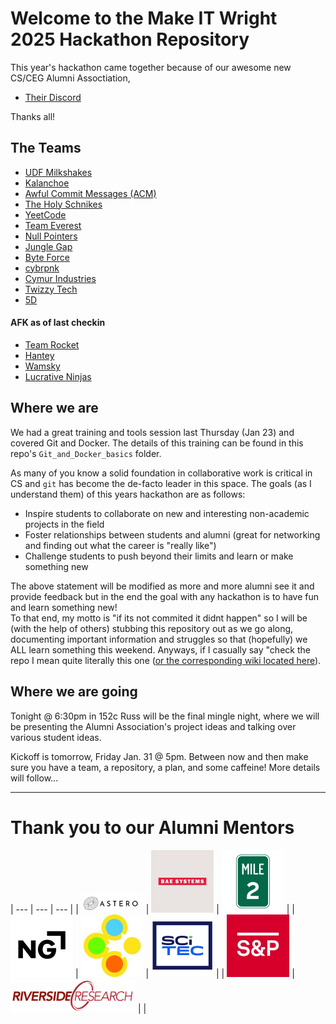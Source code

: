 # Welcome to the Make IT Wright 2025 Hackathon Repository

This year's hackathon came together because of our awesome new CS/CEG Alumni Assoctiation,

* [Their Discord](https://discord.gg/AbEeVVgeHj)

Thanks all!

## The Teams

* [UDF Milkshakes](https://github.com/GrantBenR/2025Hackathon)
* [Kalanchoe](https://github.com/ReeseHatfield/Make-IT-Wright-2025)
* [Awful Commit Messages (ACM)](https://github.com/Awful-Commit-Messages/MakeItWright2025)
* [The Holy Schnikes](https://github.com/JakeHamblin/hackathon-2025)
* [YeetCode](https://github.com/Wamski/MakeITWright_SP25)
* [Team Everest](https://github.com/sarojbhattaraiii/Team-Everest/tree/master)
* [Null Pointers](https://github.com/CollegeMarket-MakeITWright2025/CollegeMarket)
* [Jungle Gap](https://github.com/Kokuko3/P.A.W.S./tree/main)
* [Byte Force](https://github.com/AzizbekHusainov/WSU-Spring2025-Hackathon)
* [cybrpnk](https://github.com/cybrpnk/Make-IT-Wright-2025)
* [Cymur Industries](https://github.com/JonIsPatented/InventoryTracker.git)
* [Twizzy Tech](https://github.com/kaelabook/Twizzy-Tech)
* [5D](https://github.com/WSUHackathon-Team5D/hackathon2025)

#### AFK as of last checkin

* [Team Rocket](https://github.com/chinnuu05/2025-hackathon)
* [Hantey](https://github.com/Saugat-Shah/Hantey)
* [Wamsky](https://github.com/Wamski/MakeITWright_SP25)
* [Lucrative Ninjas](https://github.com/AMcGohan/WSU_Hackathon2025)


## Where we are

We had a great training and tools session last Thursday (Jan 23) and covered Git and Docker.  The details of this training can be found in this repo's `Git_and_Docker_basics` folder.

As many of you know a solid foundation in collaborative work is critical in CS and `git` has become the de-facto leader in this space.  The goals (as I understand them) of this years hackathon are as follows:

* Inspire students to collaborate on new and interesting non-academic projects in the field
* Foster relationships between students and alumni (great for networking and finding out what the career is "really like")
* Challenge students to push beyond their limits and learn or make something new

The above statement will be modified as more and more alumni see it and provide feedback but in the end the goal with any hackathon is to have fun and learn something new!  
To that end, my motto is "if its not commited it didnt happen" so I will be (with the help of others) stubbing this repository out as we go along, documenting important 
information and struggles so that (hopefully) we ALL learn something this weekend.  Anyways, if I casually say "check the repo I mean quite literally this one 
([or the corresponding wiki located here](https://github.com/wrightedu/Make-IT-Wright-2025/wiki)).

## Where we are going

Tonight @ 6:30pm in 152c Russ will be the final mingle night, where we will be presenting the Alumni Association's project ideas and talking over various student ideas.

Kickoff is tomorrow, Friday Jan. 31 @ 5pm.  Between now and then make sure you have a team, a repository, a plan, and some caffeine!  More details will follow...

---

# Thank you to our Alumni Mentors

| --- | --- | --- |
| <img src="https://raw.githubusercontent.com/wrightedu/Make-IT-Wright-2025/refs/heads/main/img/astero.png" width="100"/> | <img src="https://raw.githubusercontent.com/wrightedu/Make-IT-Wright-2025/refs/heads/main/img/bae_systems_logo.jpeg" width="100"/> | <img src="https://raw.githubusercontent.com/wrightedu/Make-IT-Wright-2025/refs/heads/main/img/mile_two_llc_logo.jpeg" width="100"/> |
| <img src="https://raw.githubusercontent.com/wrightedu/Make-IT-Wright-2025/refs/heads/main/img/northrop_grumman_corporation_logo.jpeg" width="100"/> | <img src="https://raw.githubusercontent.com/wrightedu/Make-IT-Wright-2025/refs/heads/main/img/quantum_autonomy_llc_logo.jpeg" width="100"/> | <img src="https://raw.githubusercontent.com/wrightedu/Make-IT-Wright-2025/refs/heads/main/img/scitecinc_logo.jpeg" width="100"/> |
| <img src="https://raw.githubusercontent.com/wrightedu/Make-IT-Wright-2025/refs/heads/main/img/spglobal_logo.jpeg" width="100"/> | <img src="https://raw.githubusercontent.com/wrightedu/Make-IT-Wright-2025/refs/heads/main/img/riverside-logo.png" width="200"/> | |

